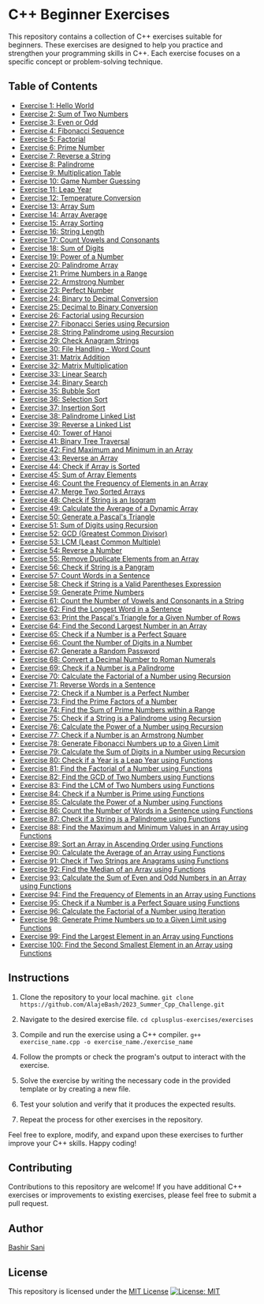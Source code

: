 # C++ Beginner Exercises

This repository contains a collection of C++ exercises suitable for beginners. These exercises are designed to help you practice and strengthen your programming skills in C++. Each exercise focuses on a specific concept or problem-solving technique.

## Table of Contents
- [Exercise 1: Hello World](Exercise1.cpp)
- [Exercise 2: Sum of Two Numbers](Exercise2.cpp)
- [Exercise 3: Even or Odd](Exercise3.cpp)
- [Exercise 4: Fibonacci Sequence](Exercise4.cpp)
- [Exercise 5: Factorial](Exercise5.cpp)
- [Exercise 6: Prime Number](Exercise6.cpp)
- [Exercise 7: Reverse a String](Exercise7.cpp)
- [Exercise 8: Palindrome](Exercise8.cpp)
- [Exercise 9: Multiplication Table](Exercise9.cpp)
- [Exercise 10: Game Number Guessing](Exercise10.cpp)
- [Exercise 11: Leap Year](Exercise11.cpp)
- [Exercise 12: Temperature Conversion](Exercise12.cpp)
- [Exercise 13: Array Sum](Exercise13.cpp)
- [Exercise 14: Array Average](Exercise14.cpp)
- [Exercise 15: Array Sorting](Exercise15.cpp)
- [Exercise 16: String Length](Exercise16.cpp)
- [Exercise 17: Count Vowels and Consonants](Exercise17.cpp)
- [Exercise 18: Sum of Digits](Exercise18.cpp)
- [Exercise 19: Power of a Number](Exercise19.cpp)
- [Exercise 20: Palindrome Array](Exercise20.cpp)
- [Exercise 21: Prime Numbers in a Range](Exercise21.cpp)
- [Exercise 22: Armstrong Number](Exercise22.cpp)
- [Exercise 23: Perfect Number](Exercise23.cpp)
- [Exercise 24: Binary to Decimal Conversion](Exercise24.cpp)
- [Exercise 25: Decimal to Binary Conversion](Exercise25.cpp)
- [Exercise 26: Factorial using Recursion](Exercise26.cpp)
- [Exercise 27: Fibonacci Series using Recursion](Exercise27.cpp)
- [Exercise 28: String Palindrome using Recursion](Exercise28.cpp)
- [Exercise 29: Check Anagram Strings](Exercise29.cpp)
- [Exercise 30: File Handling - Word Count](Exercise30.cpp)
- [Exercise 31: Matrix Addition](Exercise31.cpp)
- [Exercise 32: Matrix Multiplication](Exercise32.cpp)
- [Exercise 33: Linear Search](Exercise33.cpp)
- [Exercise 34: Binary Search](Exercise34.cpp)
- [Exercise 35: Bubble Sort](Exercise35.cpp)
- [Exercise 36: Selection Sort](Exercise36.cpp)
- [Exercise 37: Insertion Sort](Exercise37.cpp)
- [Exercise 38: Palindrome Linked List](Exercise38.cpp)
- [Exercise 39: Reverse a Linked List](Exercise39.cpp)
- [Exercise 40: Tower of Hanoi](Exercise40.cpp)
- [Exercise 41: Binary Tree Traversal](Exercise41.cpp)
- [Exercise 42: Find Maximum and Minimum in an Array](Exercise42.cpp)
- [Exercise 43: Reverse an Array](Exercise43.cpp)
- [Exercise 44: Check if Array is Sorted](Exercise44.cpp)
- [Exercise 45: Sum of Array Elements](Exercise45.cpp)
- [Exercise 46: Count the Frequency of Elements in an Array](Exercise46.cpp)
- [Exercise 47: Merge Two Sorted Arrays](Exercise47.cpp)
- [Exercise 48: Check if String is an Isogram](Exercise48.cpp)
- [Exercise 49: Calculate the Average of a Dynamic Array](Exercise49.cpp)
- [Exercise 50: Generate a Pascal's Triangle](Exercise50.cpp)
- [Exercise 51: Sum of Digits using Recursion](Exercise51.cpp)
- [Exercise 52: GCD (Greatest Common Divisor)](Exercise52.cpp)
- [Exercise 53: LCM (Least Common Multiple)](Exercise53.cpp)
- [Exercise 54: Reverse a Number](Exercise54.cpp)
- [Exercise 55: Remove Duplicate Elements from an Array](Exercise55.cpp)
- [Exercise 56: Check if String is a Pangram](Exercise56.cpp)
- [Exercise 57: Count Words in a Sentence](Exercise57.cpp)
- [Exercise 58: Check if String is a Valid Parentheses Expression](Exercise58.cpp)
- [Exercise 59: Generate Prime Numbers](Exercise59.cpp)
- [Exercise 61: Count the Number of Vowels and Consonants in a String](Exercise61.cpp)
- [Exercise 62: Find the Longest Word in a Sentence](Exercise62.cpp)
- [Exercise 63: Print the Pascal's Triangle for a Given Number of Rows](Exercise63.cpp)
- [Exercise 64: Find the Second Largest Number in an Array](Exercise64.cpp)
- [Exercise 65: Check if a Number is a Perfect Square](Exercise65.cpp)
- [Exercise 66: Count the Number of Digits in a Number](Exercise66.cpp)
- [Exercise 67: Generate a Random Password](Exercise67.cpp)
- [Exercise 68: Convert a Decimal Number to Roman Numerals](Exercise68.cpp)
- [Exercise 69: Check if a Number is a Palindrome](Exercise69.cpp)
- [Exercise 70: Calculate the Factorial of a Number using Recursion](Exercise70.cpp)
- [Exercise 71: Reverse Words in a Sentence](Exercise71.cpp)
- [Exercise 72: Check if a Number is a Perfect Number](Exercise72.cpp)
- [Exercise 73: Find the Prime Factors of a Number](Exercise73.cpp)
- [Exercise 74: Find the Sum of Prime Numbers within a Range](Exercise74.cpp)
- [Exercise 75: Check if a String is a Palindrome using Recursion](Exercise75.cpp)
- [Exercise 76: Calculate the Power of a Number using Recursion](Exercise76.cpp)
- [Exercise 77: Check if a Number is an Armstrong Number](Exercise77.cpp)
- [Exercise 78: Generate Fibonacci Numbers up to a Given Limit](Exercise78.cpp)
- [Exercise 79: Calculate the Sum of Digits in a Number using Recursion](Exercise79.cpp)
- [Exercise 80: Check if a Year is a Leap Year using Functions](Exercise80.cpp)
- [Exercise 81: Find the Factorial of a Number using Functions](Exercise81.cpp)
- [Exercise 82: Find the GCD of Two Numbers using Functions](Exercise82.cpp)
- [Exercise 83: Find the LCM of Two Numbers using Functions](Exercise83.cpp)
- [Exercise 84: Check if a Number is Prime using Functions](Exercise84.cpp)
- [Exercise 85: Calculate the Power of a Number using Functions](Exercise85.cpp)
- [Exercise 86: Count the Number of Words in a Sentence using Functions](Exercise86.cpp)
- [Exercise 87: Check if a String is a Palindrome using Functions](Exercise87.cpp)
- [Exercise 88: Find the Maximum and Minimum Values in an Array using Functions](Exercise88.cpp)
- [Exercise 89: Sort an Array in Ascending Order using Functions](Exercise89.cpp)
- [Exercise 90: Calculate the Average of an Array using Functions](Exercise90.cpp)
- [Exercise 91: Check if Two Strings are Anagrams using Functions](Exercise91.cpp)
- [Exercise 92: Find the Median of an Array using Functions](Exercise92.cpp)
- [Exercise 93: Calculate the Sum of Even and Odd Numbers in an Array using Functions](Exercise93.cpp)
- [Exercise 94: Find the Frequency of Elements in an Array using Functions](Exercise94.cpp)
- [Exercise 95: Check if a Number is a Perfect Square using Functions](Exercise95.cpp)
- [Exercise 96: Calculate the Factorial of a Number using Iteration](Exercise96.cpp)
- [Exercise 98: Generate Prime Numbers up to a Given Limit using Functions](Exercise98.cpp)
- [Exercise 99: Find the Largest Element in an Array using Functions](Exercise99.cpp)
- [Exercise 100: Find the Second Smallest Element in an Array using Functions](Exercise100.cpp)



## Instructions

1. Clone the repository to your local machine.
   `git clone https://github.com/AlajeBash/2023_Summer_Cpp_Challenge.git`
   
2. Navigate to the desired exercise file.
   `cd cplusplus-exercises/exercises`
3. Compile and run the exercise using a C++ compiler.
   `g++ exercise_name.cpp -o exercise_name./exercise_name`
4. Follow the prompts or check the program's output to interact with the exercise.
5. Solve the exercise by writing the necessary code in the provided template or by creating a new file.
6. Test your solution and verify that it produces the expected results.
7. Repeat the process for other exercises in the repository.

Feel free to explore, modify, and expand upon these exercises to further improve your C++ skills. Happy coding!

## Contributing
Contributions to this repository are welcome! If you have additional C++ exercises or improvements to existing exercises, please feel free to submit a pull request.

## Author
[Bashir Sani](https://github.com/AlajeBash)

## License
This repository is licensed under the [MIT License](LICENSE) 
[![License: MIT](https://img.shields.io/badge/License-MIT-yellow.svg)](https://opensource.org/licenses/MIT)
